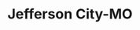---
title: Jefferson City-MO
slug: jefferson-city-mo
f_state:
- cms/state/missouri.md
f_locations:
- cms/payday-loan/a-+-cash-advance-181.md
- cms/payday-loan/advance-america-2873.md
- cms/payday-loan/advance-america-2874.md
- cms/payday-loan/capital-city-cash-llc-6001.md
- cms/payday-loan/car-title-loans-of-america-6044.md
- cms/payday-loan/cash-4-u-6368.md
- cms/payday-loan/check-go-10094.md
- cms/payday-loan/check-into-cash-12857.md
- cms/payday-loan/check-into-cash-12859.md
- cms/payday-loan/check-into-cash-of-missouri-13500.md
- cms/payday-loan/checks-cashed-14577.md
- cms/payday-loan/checks-cashed-14579.md
- cms/payday-loan/express-loans-17165.md
- cms/payday-loan/lendnation-20367.md
- cms/payday-loan/national-cash-advance-22719.md
- cms/payday-loan/qc-financial-services-inc-24820.md
- cms/payday-loan/quik-cash-25512.md
- cms/payday-loan/quik-cash-25515.md
- cms/payday-loan/title-cash-27800.md
- cms/payday-loan/title-cash-of-missouri-27834.md
updated-on: '2024-05-30T13:41:28.615Z'
created-on: '2024-05-30T13:41:28.615Z'
published-on: '2024-05-30T13:54:32.469Z'
f_city: Jefferson City
layout: '[city].html'
tags: city
---